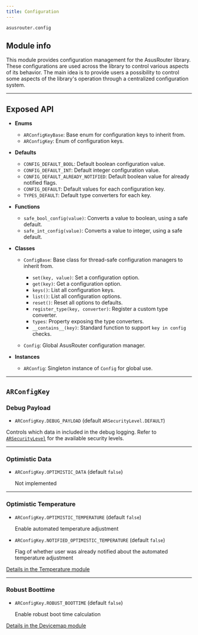 ```yaml
---
title: Configuration
---
```


`asusrouter.config`

## Module info

This module provides configuration management for the AsusRouter library. These configurations are used across the library to control various aspects of its behavior. The main idea is to provide users a possibility to control some aspects of the library's operation through a centralized configuration system.

---

## Exposed API

- **Enums**

  - `ARConfigKeyBase`: Base enum for configuration keys to inherit from.
  - `ARConfigKey`: Enum of configuration keys.

- **Defaults**

  - `CONFIG_DEFAULT_BOOL`: Default boolean configuration value.
  - `CONFIG_DEFAULT_INT`: Default integer configuration value.
  - `CONFIG_DEFAULT_ALREADY_NOTIFIED`: Default boolean value for already notified flags.
  - `CONFIG_DEFAULT`: Default values for each configuration key.
  - `TYPES_DEFAULT`: Default type converters for each key.

- **Functions**

  - `safe_bool_config(value)`: Converts a value to boolean, using a safe default.
  - `safe_int_config(value)`: Converts a value to integer, using a safe default.

- **Classes**

  - `ConfigBase`: Base class for thread-safe configuration managers to inherit from.

    - `set(key, value)`: Set a configuration option.
    - `get(key)`: Get a configuration option.
    - `keys()`: List all configuration keys.
    - `list()`: List all configuration options.
    - `reset()`: Reset all options to defaults.
    - `register_type(key, converter)`: Register a custom type converter.
    - `types`: Property exposing the type converters.
    - `__contains__(key)`: Standard function to support `key in config` checks.

  - `Config`: Global AsusRouter configuration manager.

- **Instances**

  - `ARConfig`: Singleton instance of `Config` for global use.

---

## `ARConfigKey`

### Debug Payload

- `ARConfigKey.DEBUG_PAYLOAD` (default `ARSecurityLevel.DEFAULT`)

Controls which data in included in the debug logging. Refer to [`ARSecurityLevel`](/library/tools/security.md#arsecuritylevel) for the available security levels.

---

### Optimistic Data

- `ARConfigKey.OPTIMISTIC_DATA` (default `false`)

  Not implemented

---

### Optimistic Temperature

- `ARConfigKey.OPTIMISTIC_TEMPERATURE` (default `false`)

  Enable automated temperature adjustment

- `ARConfigKey.NOTIFIED_OPTIMISTIC_TEMPERATURE` (default `false`)

  Flag of whether user was already notified about the automated temperature adjustment

[Details in the Temperature module](/library/modules/endpoint/temperature.md)

---

### Robust Boottime

- `ARConfigKey.ROBUST_BOOTTIME` (default `false`)

  Enable robust boot time calculation

[Details in the Devicemap module](/library/modules/endpoint/devicemap.md)
